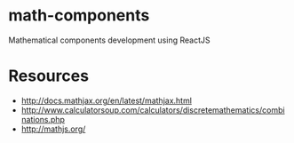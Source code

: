 # math-components
Mathematical components development using ReactJS

# Resources
- http://docs.mathjax.org/en/latest/mathjax.html
- http://www.calculatorsoup.com/calculators/discretemathematics/combinations.php
- http://mathjs.org/
